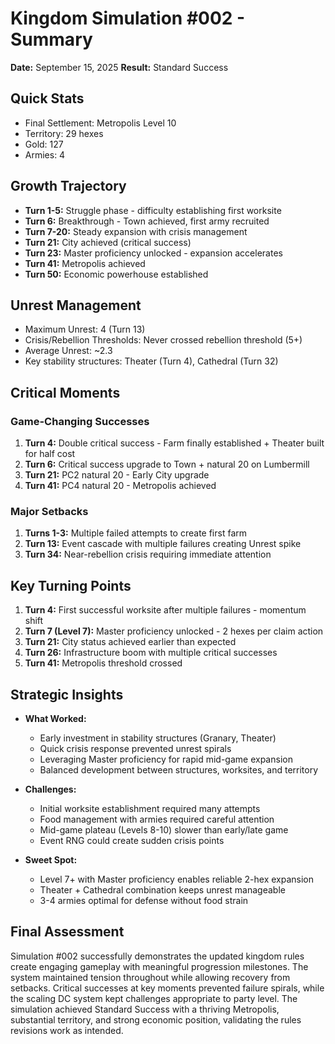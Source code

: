 # Kingdom Simulation #002 - Summary

**Date:** September 15, 2025
**Result:** Standard Success

## Quick Stats
- Final Settlement: Metropolis Level 10
- Territory: 29 hexes
- Gold: 127
- Armies: 4

## Growth Trajectory
- **Turn 1-5:** Struggle phase - difficulty establishing first worksite
- **Turn 6:** Breakthrough - Town achieved, first army recruited
- **Turn 7-20:** Steady expansion with crisis management
- **Turn 21:** City achieved (critical success)
- **Turn 23:** Master proficiency unlocked - expansion accelerates
- **Turn 41:** Metropolis achieved
- **Turn 50:** Economic powerhouse established

## Unrest Management
- Maximum Unrest: 4 (Turn 13)
- Crisis/Rebellion Thresholds: Never crossed rebellion threshold (5+)
- Average Unrest: ~2.3
- Key stability structures: Theater (Turn 4), Cathedral (Turn 32)

## Critical Moments
### Game-Changing Successes
1. **Turn 4:** Double critical success - Farm finally established + Theater built for half cost
2. **Turn 6:** Critical success upgrade to Town + natural 20 on Lumbermill
3. **Turn 21:** PC2 natural 20 - Early City upgrade
4. **Turn 41:** PC4 natural 20 - Metropolis achieved

### Major Setbacks
1. **Turns 1-3:** Multiple failed attempts to create first farm
2. **Turn 13:** Event cascade with multiple failures creating Unrest spike
3. **Turn 34:** Near-rebellion crisis requiring immediate attention

## Key Turning Points
1. **Turn 4:** First successful worksite after multiple failures - momentum shift
2. **Turn 7 (Level 7):** Master proficiency unlocked - 2 hexes per claim action
3. **Turn 21:** City status achieved earlier than expected
4. **Turn 26:** Infrastructure boom with multiple critical successes
5. **Turn 41:** Metropolis threshold crossed

## Strategic Insights
- **What Worked:** 
  - Early investment in stability structures (Granary, Theater)
  - Quick crisis response prevented unrest spirals
  - Leveraging Master proficiency for rapid mid-game expansion
  - Balanced development between structures, worksites, and territory

- **Challenges:** 
  - Initial worksite establishment required many attempts
  - Food management with armies required careful attention
  - Mid-game plateau (Levels 8-10) slower than early/late game
  - Event RNG could create sudden crisis points

- **Sweet Spot:** 
  - Level 7+ with Master proficiency enables reliable 2-hex expansion
  - Theater + Cathedral combination keeps unrest manageable
  - 3-4 armies optimal for defense without food strain

## Final Assessment
Simulation #002 successfully demonstrates the updated kingdom rules create engaging gameplay with meaningful progression milestones. The system maintained tension throughout while allowing recovery from setbacks. Critical successes at key moments prevented failure spirals, while the scaling DC system kept challenges appropriate to party level. The simulation achieved Standard Success with a thriving Metropolis, substantial territory, and strong economic position, validating the rules revisions work as intended.
